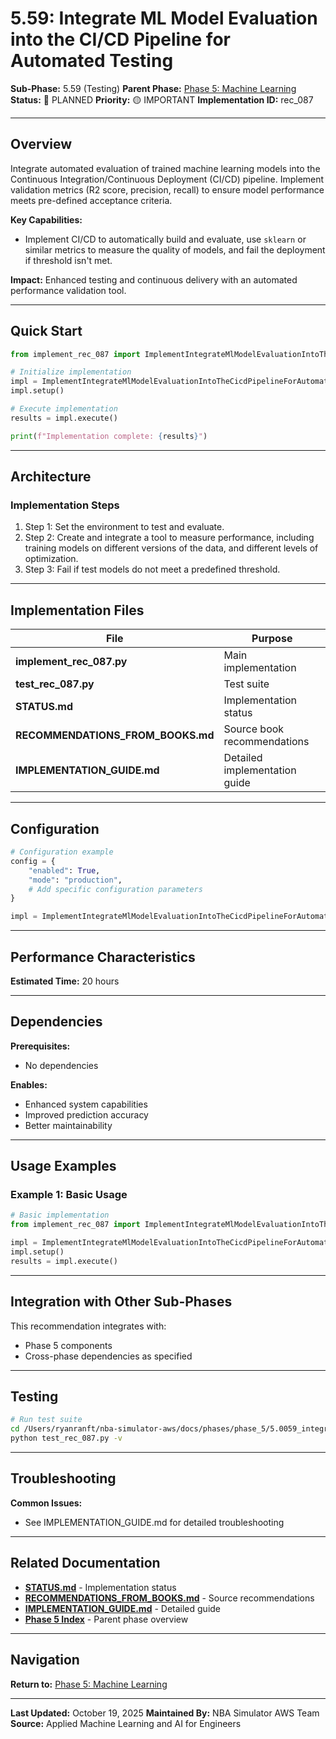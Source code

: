 # 5.59: Integrate ML Model Evaluation into the CI/CD Pipeline for Automated Testing

**Sub-Phase:** 5.59 (Testing)
**Parent Phase:** [Phase 5: Machine Learning](../PHASE_5_INDEX.md)
**Status:** 🔵 PLANNED
**Priority:** 🟡 IMPORTANT
**Implementation ID:** rec_087

---

## Overview

Integrate automated evaluation of trained machine learning models into the Continuous Integration/Continuous Deployment (CI/CD) pipeline. Implement validation metrics (R2 score, precision, recall) to ensure model performance meets pre-defined acceptance criteria.

**Key Capabilities:**
- Implement CI/CD to automatically build and evaluate, use `sklearn` or similar metrics to measure the quality of models, and fail the deployment if threshold isn't met.

**Impact:**
Enhanced testing and continuous delivery with an automated performance validation tool.

---

## Quick Start

```python
from implement_rec_087 import ImplementIntegrateMlModelEvaluationIntoTheCicdPipelineForAutomatedTesting

# Initialize implementation
impl = ImplementIntegrateMlModelEvaluationIntoTheCicdPipelineForAutomatedTesting()
impl.setup()

# Execute implementation
results = impl.execute()

print(f"Implementation complete: {results}")
```

---

## Architecture

### Implementation Steps

1. Step 1: Set the environment to test and evaluate.
2. Step 2: Create and integrate a tool to measure performance, including training models on different versions of the data, and different levels of optimization.
3. Step 3: Fail if test models do not meet a predefined threshold.

---

## Implementation Files

| File | Purpose |
|------|---------|
| **implement_rec_087.py** | Main implementation |
| **test_rec_087.py** | Test suite |
| **STATUS.md** | Implementation status |
| **RECOMMENDATIONS_FROM_BOOKS.md** | Source book recommendations |
| **IMPLEMENTATION_GUIDE.md** | Detailed implementation guide |

---

## Configuration

```python
# Configuration example
config = {
    "enabled": True,
    "mode": "production",
    # Add specific configuration parameters
}

impl = ImplementIntegrateMlModelEvaluationIntoTheCicdPipelineForAutomatedTesting(config=config)
```

---

## Performance Characteristics

**Estimated Time:** 20 hours

---

## Dependencies

**Prerequisites:**
- No dependencies

**Enables:**
- Enhanced system capabilities
- Improved prediction accuracy
- Better maintainability

---

## Usage Examples

### Example 1: Basic Usage

```python
# Basic implementation
from implement_rec_087 import ImplementIntegrateMlModelEvaluationIntoTheCicdPipelineForAutomatedTesting

impl = ImplementIntegrateMlModelEvaluationIntoTheCicdPipelineForAutomatedTesting()
impl.setup()
results = impl.execute()
```

---

## Integration with Other Sub-Phases

This recommendation integrates with:
- Phase 5 components
- Cross-phase dependencies as specified

---

## Testing

```bash
# Run test suite
cd /Users/ryanranft/nba-simulator-aws/docs/phases/phase_5/5.0059_integrate_ml_model_evaluation_into_the_cicd_pipeline_for_aut
python test_rec_087.py -v
```

---

## Troubleshooting

**Common Issues:**
- See IMPLEMENTATION_GUIDE.md for detailed troubleshooting

---

## Related Documentation

- **[STATUS.md](STATUS.md)** - Implementation status
- **[RECOMMENDATIONS_FROM_BOOKS.md](RECOMMENDATIONS_FROM_BOOKS.md)** - Source recommendations
- **[IMPLEMENTATION_GUIDE.md](IMPLEMENTATION_GUIDE.md)** - Detailed guide
- **[Phase 5 Index](../PHASE_5_INDEX.md)** - Parent phase overview

---

## Navigation

**Return to:** [Phase 5: Machine Learning](../PHASE_5_INDEX.md)

---

**Last Updated:** October 19, 2025
**Maintained By:** NBA Simulator AWS Team
**Source:** Applied Machine Learning and AI for Engineers

